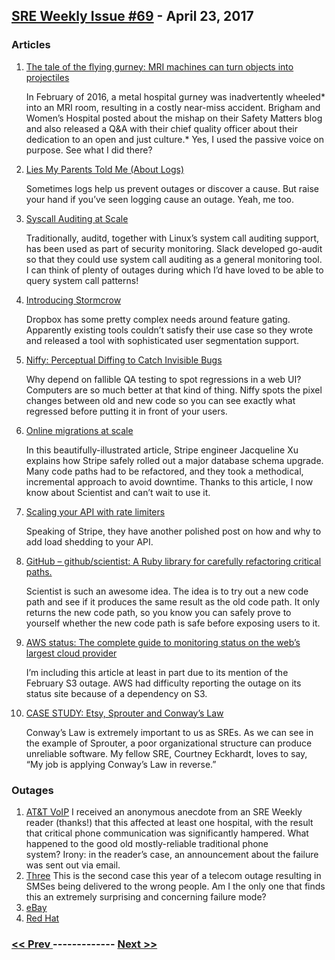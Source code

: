## [SRE Weekly Issue #69](https://sreweekly.com/sre-weekly-issue-69/) - April 23, 2017
### Articles

1. [The tale of the flying gurney: MRI machines can turn objects into projectiles](https://www.bostonglobe.com/metro/2017/04/08/the-tale-flying-gurney/QwkE01J33BYYVF4vdMX4aP/story.html)

    In February of 2016, a metal hospital gurney was inadvertently wheeled* into an MRI room, resulting in a costly near-miss accident. Brigham and Women’s Hospital posted about the mishap on their Safety Matters blog and also released a Q&A with their chief quality officer about their dedication to an open and just culture.* Yes, I used the passive voice on purpose. See what I did there?
1. [Lies My Parents Told Me (About Logs)](https://honeycomb.io/blog/2017/04/lies-my-parents-told-me-about-logs/)

    Sometimes logs help us prevent outages or discover a cause. But raise your hand if you’ve seen logging cause an outage. Yeah, me too.
1. [Syscall Auditing at Scale](https://slack.engineering/syscall-auditing-at-scale-e6a3ca8ac1b8)

    Traditionally, auditd, together with Linux’s system call auditing support, has been used as part of security monitoring. Slack developed go-audit so that they could use system call auditing as a general monitoring tool. I can think of plenty of outages during which I’d have loved to be able to query system call patterns!
1. [Introducing Stormcrow](https://blogs.dropbox.com/tech/2017/03/introducing-stormcrow/)

    Dropbox has some pretty complex needs around feature gating. Apparently existing tools couldn’t satisfy their use case so they wrote and released a tool with sophisticated user segmentation support.
1. [Niffy: Perceptual Diffing to Catch Invisible Bugs](https://segment.com/blog/perceptual-diffing-with-niffy/)

    Why depend on fallible QA testing to spot regressions in a web UI? Computers are so much better at that kind of thing. Niffy spots the pixel changes between old and new code so you can see exactly what regressed before putting it in front of your users.
1. [Online migrations at scale](https://stripe.com/blog/online-migrations)

    In this beautifully-illustrated article, Stripe engineer Jacqueline Xu explains how Stripe safely rolled out a major database schema upgrade. Many code paths had to be refactored, and they took a methodical, incremental approach to avoid downtime. Thanks to this article, I now know about Scientist and can’t wait to use it.
1. [Scaling your API with rate limiters](https://stripe.com/blog/rate-limiters)

    Speaking of Stripe, they have another polished post on how and why to add load shedding to your API.
1. [GitHub – github/scientist: A Ruby library for carefully refactoring critical paths.](https://github.com/github/scientist)

    Scientist is such an awesome idea. The idea is to try out a new code path and see if it produces the same result as the old code path. It only returns the new code path, so you know you can safely prove to yourself whether the new code path is safe before exposing users to it.
1. [AWS status: The complete guide to monitoring status on the web’s largest cloud provider](http://blog.statuspage.io/aws-status-the-complete-guide-to-monitoring-status-on-the-web-s-largest-cloud-provider)

    I’m including this article at least in part due to its mention of the February S3 outage. AWS had difficulty reporting the outage on its status site because of a dependency on S3.
1. [CASE STUDY: Etsy, Sprouter and Conway’s Law](http://itrevolution.com/etsy-sprouter-and-conways-law/)

    Conway’s Law is extremely important to us as SREs. As we can see in the example of Sprouter, a poor organizational structure can produce unreliable software. My fellow SRE, Courtney Eckhardt, loves to say, “My job is applying Conway’s Law in reverse.”
### Outages

1. [AT&T VoIP](http://www.chron.com/business/bizfeed/article/AT-T-business-voice-customers-experience-outage-11046835.php)
    I received an anonymous anecdote from an SRE Weekly reader (thanks!) that this affected at least one hospital, with the result that critical phone communication was significantly hampered. What happened to the good old mostly-reliable traditional phone system? Irony: in the reader’s case, an announcement about the failure was sent out via email.
1. [Three](http://www.gizmodo.co.uk/2017/04/three-network-is-down-sms-texts-are-reportedly-going-to-the-wrong-people/)
    This is the second case this year of a telecom outage resulting in SMSes being delivered to the wrong people. Am I the only one that finds this an extremely surprising and concerning failure mode?
1. [eBay](http://www.express.co.uk/life-style/science-technology/795307/eBay-down-website-not-working-UK-buy-sell-log-in)
1. [Red Hat](https://linux.slashdot.org/story/17/04/21/1623233/red-hat-suffers-massive-data-center-network-outage)

### [ << Prev ](sreweekly-68.md) ------------- [ Next >> ](sreweekly-70.md)